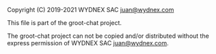 Copyright (C) 2019-2021 WYDNEX SAC <juan@wydnex.com>

This file is part of the groot-chat project.

The groot-chat project can not be copied and/or distributed without the express
permission of WYDNEX SAC <juan@wydnex.com>.
